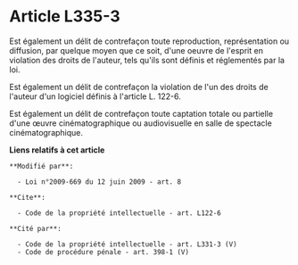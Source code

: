 # Article L335-3

Est également un délit de contrefaçon toute reproduction, représentation ou diffusion, par quelque moyen que ce soit, d'une
oeuvre de l'esprit en violation des droits de l'auteur, tels qu'ils sont définis et réglementés par la loi. 

Est également un délit de contrefaçon la violation de l'un des droits de l'auteur d'un logiciel définis à l'article L. 122-6.

Est également un délit de contrefaçon toute captation totale ou partielle d'une œuvre cinématographique ou audiovisuelle en
salle de spectacle cinématographique.

**Liens relatifs à cet article**

	**Modifié par**:

	  - Loi n°2009-669 du 12 juin 2009 - art. 8

	**Cite**:

	  - Code de la propriété intellectuelle - art. L122-6

	**Cité par**:

	  - Code de la propriété intellectuelle - art. L331-3 (V)
	  - Code de procédure pénale - art. 398-1 (V)
